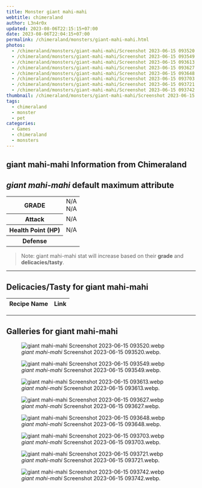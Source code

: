 ```yaml
---
title: Monster giant mahi-mahi
webtitle: chimeraland
author: L3n4r0x
updated: 2023-08-06T22:15:15+07:00
date: 2023-08-06T22:04:15+07:00
permalink: /chimeraland/monsters/giant-mahi-mahi.html
photos:
  - /chimeraland/monsters/giant-mahi-mahi/Screenshot 2023-06-15 093520.webp
  - /chimeraland/monsters/giant-mahi-mahi/Screenshot 2023-06-15 093549.webp
  - /chimeraland/monsters/giant-mahi-mahi/Screenshot 2023-06-15 093613.webp
  - /chimeraland/monsters/giant-mahi-mahi/Screenshot 2023-06-15 093627.webp
  - /chimeraland/monsters/giant-mahi-mahi/Screenshot 2023-06-15 093648.webp
  - /chimeraland/monsters/giant-mahi-mahi/Screenshot 2023-06-15 093703.webp
  - /chimeraland/monsters/giant-mahi-mahi/Screenshot 2023-06-15 093721.webp
  - /chimeraland/monsters/giant-mahi-mahi/Screenshot 2023-06-15 093742.webp
thumbnail: /chimeraland/monsters/giant-mahi-mahi/Screenshot 2023-06-15 093520.webp
tags:
  - chimeraland
  - monster
  - pet
categories:
  - Games
  - chimeraland
  - monsters
---
```


<link
  rel="stylesheet"
  href="https://rawcdn.githack.com/dimaslanjaka/Web-Manajemen/870a349/css/bootstrap-5-3-0-alpha3-wrapper.css"
/>
<section id="bootstrap-wrapper">
  <div data-bs-theme="dark">
    <h2>giant mahi-mahi Information from Chimeraland</h2>
    <h2 id="attribute"><i>giant mahi-mahi</i> default maximum attribute</h2>
    <div class="row">
      <div class="col mb-2">
        <div class="card">
          <div class="card-body">
            <table>
              <tr>
                <th>GRADE</th>
                <td>N/A <br />N/A</td>
              </tr>
              <tr>
                <th>Attack</th>
                <td>N/A</td>
              </tr>
              <tr>
                <th>Health Point (HP)</th>
                <td>N/A</td>
              </tr>
              <tr>
                <th>Defense</th>
                <td></td>
              </tr>
            </table>
          </div>
        </div>
      </div>
    </div>
    <blockquote class="bd-callout bd-callout-warning">
      Note: giant mahi-mahi stat will increase based on their <b>grade</b> and
      <b>delicacies/tasty</b>.
    </blockquote>
    <hr />
    <h2 id="delicacies">Delicacies/Tasty for giant mahi-mahi</h2>
    <div class="card">
      <div class="card-body">
        <div class="table-responsive">
          <table class="table table-striped">
            <thead>
              <tr>
                <th>Recipe Name</th>
                <th>Link</th>
              </tr>
            </thead>
            <tbody></tbody>
          </table>
        </div>
      </div>
    </div>
    <hr />
    <div id="gallery">
      <h2>Galleries for giant mahi-mahi</h2>
      <div class="row">
        <div class="col-lg-6 col-12">
          <figure>
            <img
              src="https://www.webmanajemen.com/chimeraland/monsters/giant-mahi-mahi/Screenshot%202023-06-15%20093520.webp"
              alt="giant mahi-mahi Screenshot 2023-06-15 093520.webp"
            />
            <figcaption style="word-wrap: break-word">
              <i>giant mahi-mahi</i> Screenshot 2023-06-15 093520.webp.
            </figcaption>
          </figure>
        </div>
        <div class="col-lg-6 col-12">
          <figure>
            <img
              src="https://www.webmanajemen.com/chimeraland/monsters/giant-mahi-mahi/Screenshot%202023-06-15%20093549.webp"
              alt="giant mahi-mahi Screenshot 2023-06-15 093549.webp"
            />
            <figcaption style="word-wrap: break-word">
              <i>giant mahi-mahi</i> Screenshot 2023-06-15 093549.webp.
            </figcaption>
          </figure>
        </div>
        <div class="col-lg-6 col-12">
          <figure>
            <img
              src="https://www.webmanajemen.com/chimeraland/monsters/giant-mahi-mahi/Screenshot%202023-06-15%20093613.webp"
              alt="giant mahi-mahi Screenshot 2023-06-15 093613.webp"
            />
            <figcaption style="word-wrap: break-word">
              <i>giant mahi-mahi</i> Screenshot 2023-06-15 093613.webp.
            </figcaption>
          </figure>
        </div>
        <div class="col-lg-6 col-12">
          <figure>
            <img
              src="https://www.webmanajemen.com/chimeraland/monsters/giant-mahi-mahi/Screenshot%202023-06-15%20093627.webp"
              alt="giant mahi-mahi Screenshot 2023-06-15 093627.webp"
            />
            <figcaption style="word-wrap: break-word">
              <i>giant mahi-mahi</i> Screenshot 2023-06-15 093627.webp.
            </figcaption>
          </figure>
        </div>
        <div class="col-lg-6 col-12">
          <figure>
            <img
              src="https://www.webmanajemen.com/chimeraland/monsters/giant-mahi-mahi/Screenshot%202023-06-15%20093648.webp"
              alt="giant mahi-mahi Screenshot 2023-06-15 093648.webp"
            />
            <figcaption style="word-wrap: break-word">
              <i>giant mahi-mahi</i> Screenshot 2023-06-15 093648.webp.
            </figcaption>
          </figure>
        </div>
        <div class="col-lg-6 col-12">
          <figure>
            <img
              src="https://www.webmanajemen.com/chimeraland/monsters/giant-mahi-mahi/Screenshot%202023-06-15%20093703.webp"
              alt="giant mahi-mahi Screenshot 2023-06-15 093703.webp"
            />
            <figcaption style="word-wrap: break-word">
              <i>giant mahi-mahi</i> Screenshot 2023-06-15 093703.webp.
            </figcaption>
          </figure>
        </div>
        <div class="col-lg-6 col-12">
          <figure>
            <img
              src="https://www.webmanajemen.com/chimeraland/monsters/giant-mahi-mahi/Screenshot%202023-06-15%20093721.webp"
              alt="giant mahi-mahi Screenshot 2023-06-15 093721.webp"
            />
            <figcaption style="word-wrap: break-word">
              <i>giant mahi-mahi</i> Screenshot 2023-06-15 093721.webp.
            </figcaption>
          </figure>
        </div>
        <div class="col-lg-6 col-12">
          <figure>
            <img
              src="https://www.webmanajemen.com/chimeraland/monsters/giant-mahi-mahi/Screenshot%202023-06-15%20093742.webp"
              alt="giant mahi-mahi Screenshot 2023-06-15 093742.webp"
            />
            <figcaption style="word-wrap: break-word">
              <i>giant mahi-mahi</i> Screenshot 2023-06-15 093742.webp.
            </figcaption>
          </figure>
        </div>
      </div>
    </div>
  </div>
</section>
